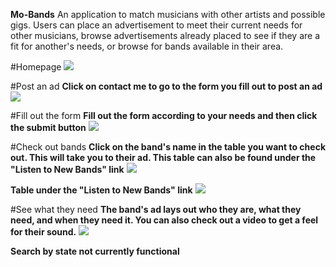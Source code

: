 **Mo-Bands**
An application to match musicians with other artists and possible gigs. Users can place an advertisement to meet their current needs for other musicians, browse advertisements already placed to see if they are a fit for another's needs, or browse for bands available in their area.

#Homepage
![](/images/home.jpg)

#Post an ad
**Click on contact me to go to the form you fill out to post an ad**
![](/images/contact.jpg)

#Fill out the form
**Fill out the form according to your needs and then click the submit button**
![](/images/form.jpg)

#Check out bands
**Click on the band's name in the table you want to check out. This will take you to their ad. This table can also be found under the "Listen to New Bands" link**
![](/images/home.jpg)

**Table under the "Listen to New Bands" link**
![](/images/list.jpg)

#See what they need
**The band's ad lays out who they are, what they need, and when they need it. You can also check out a video to get a feel for their sound.**
![](/images/ad.jpg)



**Search by state not currently functional**